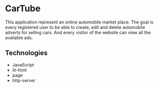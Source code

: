 # CarTube

This application represent an online automobile market place. The goal is every registered user to be able to create, edit and delete automobile adverts for selling cars. And every visitor of the website can view all the available ads.

## Technologies

* JavaScript
* lit-html
* page
* http-server






